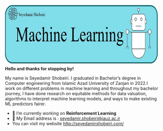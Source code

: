  <img src="Machine_learning_v1.jpg" alt="Machine_Learning" width="1000" height="200"> 
<b>Hello and thanks for stopping by!</b>

My name is Seyedamir Shobeiri.
I graduated in Bachelor’s degree in Computer engineering from Islamic Azad University of Zanjan in 2022.I work on different problems in machine learning and throughout my bachelor journey, I have done research on equitable methods for data valuation, algorithms to interpret machine learning models, and ways to make existing ML predictors fairer.

- 🌱 I’m currently working on <b>Reinforcement Learning</b>
- 💬 My Email address is : seyedamir.shobeiri@iauz.ac.ir
- You can visit my website http://seyedamirshobeiri.com/
